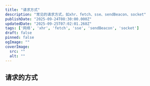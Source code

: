 ```yaml
---
title: "请求方式"
description: "常见的请求方式，如xhr、fetch、sse、sendBeacon、socket"
publishDate: "2025-09-24T08:30:00.000Z"
updatedDate: "2025-09-25T07:02:01.268Z"
tags: ['网络', 'xhr', 'fetch', 'sse', 'sendBeacon', 'socket']
draft: false
pinned: false
ogImage: ""
coverImage:
  src: ""
  alt: ""
---
```


## 请求的方式
